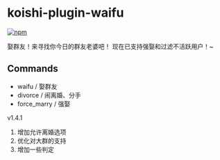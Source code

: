 # koishi-plugin-waifu

[![npm](https://img.shields.io/npm/v/koishi-plugin-waifu?style=flat-square)](https://www.npmjs.com/package/koishi-plugin-waifu)

娶群友！来寻找你今日的群友老婆吧！
现在已支持强娶和过滤不活跃用户！~

## Commands

+ waifu / 娶群友
+ divorce / 闹离婚、分手
+ force_marry / 强娶

v1.4.1

1. 增加允许离婚选项
2. 优化对大群的支持
3. 增加一些判定